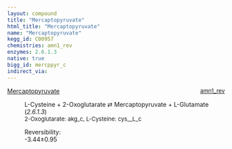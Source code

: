 ```yaml
---
layout: compound
title: "Mercaptopyruvate"
html_title: "Mercaptopyruvate"
name: "Mercaptopyruvate"
kegg_id: C00957
chemistries: amn1_rev
enzymes: 2.6.1.3
native: true
bigg_id: mercppyr_c
indirect_via:
---
```

<dl><dt class="rs-product"><a class="link-dark" data-bs-html="true" data-bs-title="KEGG: C00957" data-bs-toggle="tooltip" href="{{ site.url }}{{ site.baseurl }}/compounds/C00957">Mercaptopyruvate</a><span style="float: right; max-width: 40%"><a class="link-dark opacity-50" href="{{ site.url }}{{ site.baseurl }}/chemistries/amn1_rev" style="font-size: small; word-wrap: anywhere;">amn1_rev</a></span></dt><dd><p>L-Cysteine + 2-Oxoglutarate ⇄ Mercaptopyruvate + L-Glutamate (<i>2.6.1.3</i>)<br/><span style="font-size: small;"><span data-bs-html="true" data-bs-title="KEGG: C00026" data-bs-toggle="tooltip">2-Oxoglutarate</span>: akg_c, <span data-bs-html="true" data-bs-title="KEGG: C00097" data-bs-toggle="tooltip">L-Cysteine</span>: cys__L_c</span><br/><div class="reversibility_info">Reversibility: <div class="progress" style="flex-direction: row-reverse;"><div aria-valuemax="10" aria-valuemin="0" aria-valuenow="-3.4368842958078085" class="progress-bar bg-success" role="progressbar" style="width: 34.37%"></div><div aria-valuemax="10" aria-valuemin="0" aria-valuenow="-3.4368842958078085" class="progress-bar bg-warning" role="progressbar" style="width: 9.48%"></div></div><span>-3.44±0.95</span><div class="progress"><div aria-valuemax="10" aria-valuemin="0" aria-valuenow="-3.4368842958078085" class="progress-bar bg-danger" role="progressbar" style="width: 0%"></div></div></div></p><dl></dl></dd></dl>